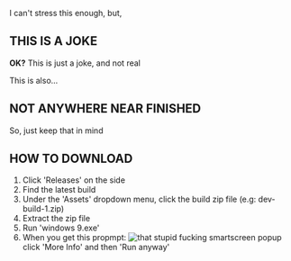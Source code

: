I can't stress this enough, but,
## **THIS IS A JOKE**
**OK?** This is just a joke, and not real

This is also...
## **NOT ANYWHERE NEAR FINISHED**
So, just keep that in mind
## **HOW TO DOWNLOAD**

 1. Click 'Releases' on the side
 2. Find the latest build
 3. Under the 'Assets' dropdown menu, click the build zip file (e.g: dev-build-1.zip)
 4. Extract the zip file
 5. Run 'windows 9.exe'
 6. When you get this propmpt:
 ![that stupid fucking smartscreen popup](https://user-images.githubusercontent.com/62186470/132110506-f0756d70-ce64-4db2-9d70-96f97ff83b95.png)
 click 'More Info' and then 'Run anyway'
